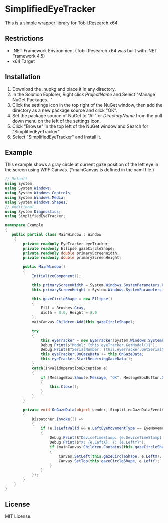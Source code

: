 # SimplifiedEyeTracker
This is a simple wrapper library for Tobii.Research.x64.

## Restrictions
- .NET Framework Environment (Tobii.Research.x64 was built with .NET Framework 4.5)
- x64 Target

## Installation
1. Download the .nupkg and place it in any directory.
1. In the Solution Explorer, Right click *ProjectName* and Select "Manage NuGet Packages..."
1. Click the settings icon in the top right of the NuGet window, then add the directory as a new package source and click "OK".
1. Set the package source of NuGet to "All" or *DirectoryName* from the pull down menu on the left of the settings icon.
1. Click "Browse" in the top left of the NuGet window and Search for "SimplifiedEyeTracker".
1. Select "SimplifiedEyeTracker" and Install it.

## Example
This example shows a gray circle at current gaze position of the left eye in the screen using WPF Canvas. 
(*mainCanvas is defined in the xaml file.)

```MainWindow.xaml.cs
// Default
using System;
using System.Windows;
using System.Windows.Controls;
using System.Windows.Media;
using System.Windows.Shapes;
// Additional
using System.Diagnostics;
using SimplifiedEyeTracker;

namespace Example
{
   public partial class MainWindow : Window
    {
        private readonly EyeTracker eyeTracker;
		private	readonly Ellipse gazeCircleShape;
		private readonly double primaryScreenWidth;
		private	readonly double	primaryScreenHeight;

        public MainWindow()
        {
            InitializeComponent();

            this.primaryScreenWidth = System.Windows.SystemParameters.PrimaryScreenWidth;
            this.primaryScreenHeight = System.Windows.SystemParameters.PrimaryScreenHeight;

            this.gazeCircleShape = new Ellipse()
            {
                Fill = Brushes.Gray,
                Width = 8.0, Height = 8.0
            };
            mainCanvas.Children.Add(this.gazeCircleShape);

            try
            {
                this.eyeTracker = new EyeTracker(System.Windows.SystemParameters.PrimaryScreenWidth, System.Windows.SystemParameters.PrimaryScreenHeight);
                Debug.Print($"Model: {this.eyeTracker.GetModel()}");
                Debug.Print($"SerialNumber: {this.eyeTracker.GetSerialNumber()}");
                this.eyeTracker.OnGazeData += this.OnGazeData;
                this.eyeTracker.StartReceivingGazeData();
            }
            catch(InvalidOperationException e)
            {
                if (MessageBox.Show(e.Message, "OK", MessageBoxButton.OK, MessageBoxImage.Error) == MessageBoxResult.OK)
                {
                    this.Close();
                }
            }
        }

        private void OnGazeData(object sender, SimplifiedGazeDataEventArgs e)
        {
            Dispatcher.Invoke(() =>
            {
                if (e.IsLeftValid && e.LeftEyeMovementType == EyeMovementType.EyeMovementType.Fixation && e.LeftX >= 0.0 && e.LeftX <= this.eyeTracker.GetScreenWidthInPixels() && e.LeftY >= 0.0 && e.LeftY <= this.eyeTracker.GetScreenHeightInPixels())
                {
                    Debug.Print($"DeviceTimeStamp: {e.DeviceTimeStamp}, SystemTimeStamp: {e.SystemTimeStamp}");
                    Debug.Print($"X: {e.LeftX}, Y: {e.LeftY}");
                    if (mainCanvas.Children.Contains(this.gazeCircleShape))
                    {
                        Canvas.SetLeft(this.gazeCircleShape, e.LeftX);
                        Canvas.SetTop(this.gazeCircleShape, e.LeftY);
                    }
                }
            });
        }
    }
}
```

## License
MIT License.